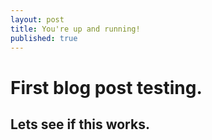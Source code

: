 ```yaml
---
layout: post
title: You're up and running!
published: true
---
```

# First blog post testing.

## Lets see if this works.
